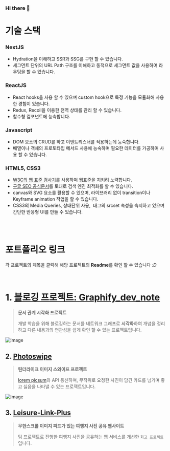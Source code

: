 ### Hi there 👋

# 기술 스택
### NextJS 
- Hydration을 이해하고 SSR과 SSG를 구현 할 수 있습니다.
- 세그먼트 단위의 URL Path 구조를 이해하고 동적으로 세그먼트 값을 사용하여 라우팅을 할 수 있습니다.

### ReactJS
- React hooks을 사용 할 수 있으며 custom hook으로 특정 기능을 모듈화해 사용한 경험이 있습니다.
- Redux, Recoil을 이용한 전역 상태를 관리 할 수 있습니다.
- 함수형 컴포넌트에 능숙합니다.

### Javascript
- DOM 요소의 CRUD를 하고 이벤트리스너를 적용하는데 능숙합니다.
- 배열이나 객체의 프로토타입 메서드 사용에 능숙하며 필요한 데이터를 가공하여 사용 할 수 있습니다.

### HTML5, CSS3
- [W3C의 웹 표준 검사기](https://validator.w3.org/)를 사용하며 웹표준을 지키려 노력합니다.
- [구글 SEO 공식문서](https://developers.google.com/search/docs/fundamentals/seo-starter-guide?hl=ko)를 토대로 검색 엔진 최적화를 할 수 있습니다.
- canvas와 SVG 요소를 활용할 수 있으며, 라이브러리 없이 transition이나 Keyframe animation 작업을 할 수 있습니다.
- CSS3의 Media Queries, 상대단위 사용, <img> 태그의 srcset 속성을 숙지하고 있으며 간단한 반응형 UI를 만들 수 있습니다.
  





<br/>
<br/>


# 포트폴리오 링크
 각 프로젝트의 제목을 클릭해 해당 프로젝트의 **Readme**를 확인 할 수 있습니다 _:D_

<br/>

# 1. [블로깅 프로젝트: Graphify_dev_note](https://github.com/toa-web-dev/Graphify_dev_note)

> **문서 관계 시각화 프로젝트**
>
> 개발 학습을 위해 블로깅하는 문서를 네트워크 그래프로 **시각화**하여 개념을 정리하고 다른 내용과의 연관성을 쉽게 확인 할 수 있는 프로젝트입니다.

![image](https://github.com/toa-web-dev/toa-web-dev/assets/85207564/296e8c4d-f9ee-4346-846f-2c60218613ba)




  
## 2. [Photoswipe](https://github.com/toa-web-dev/Photoswipe)

> **틴더라이크 이미지 스와이프 프로젝트** 
>
>  [lorem picsum](https://picsum.photos/)와 API 통신하며, 무작위로 요청한 사진이 담긴 카드를 넘기며 좋고 싫음을 나타낼 수 있는 프로젝트입니다.

![image](https://github.com/toa-web-dev/toa-web-dev/assets/85207564/0800c402-fa58-46ee-a2da-0c15cf62c93e)



## 3. [Leisure-Link-Plus](https://github.com/toa-web-dev/Leisure-Link-Plus)

> **무한스크롤 이미지 피드가 있는 여행지 사진 공유 웹사이트**
>
> 팀 프로젝트로 진행한 여행지 사진을 공유하는 웹 서비스를 개선한 `회고 프로젝트`입니다.

<!--
### 애용하는 레퍼런스
- [MDN web Docs](https://developer.mozilla.org/ko/)
- [자바스크립트 기본](https://ko.javascript.info/first-steps)

**toa-web-dev/toa-web-dev** is a ✨ _special_ ✨ repository because its `README.md` (this file) appears on your GitHub profile.

Here are some ideas to get you started:

- 🔭 I’m currently working on ...
- 🌱 I’m currently learning ...
- 👯 I’m looking to collaborate on ...
- 🤔 I’m looking for help with ...
- 💬 Ask me about ...
- 📫 How to reach me: ...
- 😄 Pronouns: ...
- ⚡ Fun fact: ...
-->
